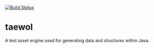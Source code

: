 [![Build Status](https://travis-ci.org/mpaauw/taewol.svg?branch=master)](https://travis-ci.org/mpaauw/taewol)

# taewol
A test asset engine used for generating data and structures within Java.
